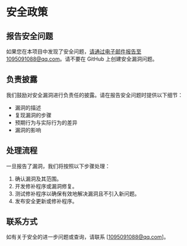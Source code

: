 # 安全政策

## 报告安全问题

如果您在本项目中发现了安全问题，请通过电子邮件报告至1095091088@qq.com。请不要在 GitHub 上创建安全漏洞问题。

## 负责披露

我们鼓励对安全漏洞进行负责任的披露。请在报告安全问题时提供以下细节：

- 漏洞的描述
- 复现漏洞的步骤
- 预期行为与实际行为的差异
- 漏洞的影响

## 处理流程

一旦报告了漏洞，我们将按照以下步骤处理：

1. 确认漏洞及其范围。
2. 开发修补程序或漏洞修复。
3. 测试修补程序以确保有效地解决漏洞且不引入新问题。
4. 发布安全更新或修补程序。

## 联系方式

如有关于安全的进一步问题或查询，请联系 [1095091088@qq.com]。
